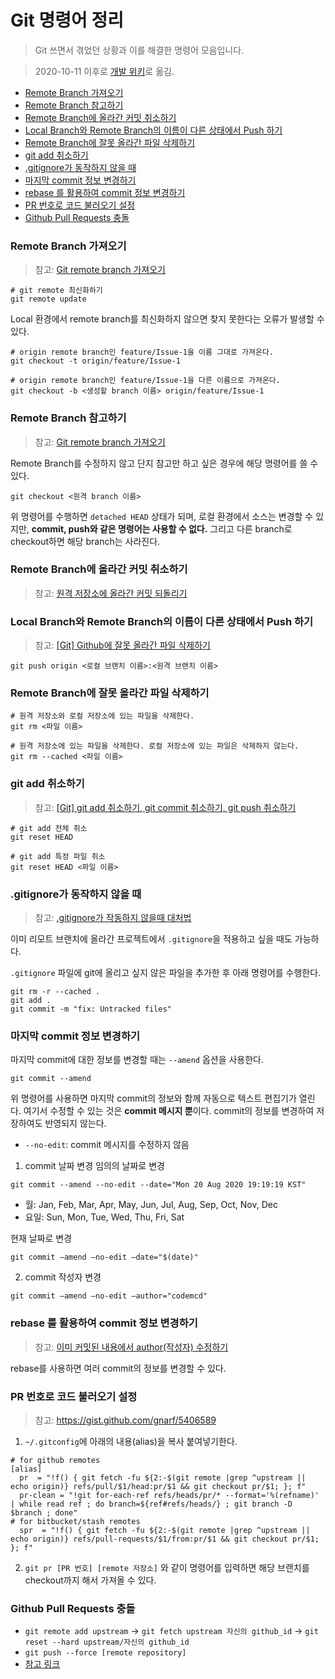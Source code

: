 # Git 명령어 정리
> Git 쓰면서 겪었던 상황과 이를 해결한 명령어 모음입니다.

> 2020-10-11 이후로 [개발 위키](https://www.notion.so/b049464f79644438901b071f8630efed)로 옮김.

- [Remote Branch 가져오기](#remote-branch-가져오기)
- [Remote Branch 참고하기](#remote-branch-참고하기)
- [Remote Branch에 올라간 커밋 취소하기](#remote-branch에-올라간-커밋-취소하기)
- [Local Branch와 Remote Branch의 이름이 다른 상태에서 Push 하기](#local-branch와-remote-branch의-이름이-다른-상태에서-push-하기)
- [Remote Branch에 잘못 올라간 파일 삭제하기](#remote-branch에-잘못-올라간-파일-삭제하기)
- [git add 취소하기](#git-add-취소하기)
- [.gitignore가 동작하지 않을 때](#gitignore가-동작하지-않을-때)
- [마지막 commit 정보 변경하기](#마지막-commit-정보-변경하기)
- [rebase 를 활용하여 commit 정보 변경하기](#rebase-를-활용하여-commit-정보-변경하기)
- [PR 번호로 코드 불러오기 설정](#pr-번호로-코드-불러오기-설정)
- [Github Pull Requests 충돌](#github-pull-requests-충돌)


### Remote Branch 가져오기
> 참고: [Git remote branch 가져오기](https://cjh5414.github.io/get-git-remote-branch/)

```
# git remote 최신화하기
git remote update
```

Local 환경에서 remote branch를 최신화하지 않으면 찾지 못한다는 오류가 발생할 수 있다.

```
# origin remote branch인 feature/Issue-1을 이름 그대로 가져온다.
git checkout -t origin/feature/Issue-1

# origin remote branch인 feature/Issue-1을 다른 이름으로 가져온다.
git checkout -b <생성할 branch 이름> origin/feature/Issue-1
```

### Remote Branch 참고하기
> 참고: [Git remote branch 가져오기](https://cjh5414.github.io/get-git-remote-branch/)

Remote Branch를 수정하지 않고 단지 참고만 하고 싶은 경우에 해당 명령어를 쓸 수 있다.

```
git checkout <원격 branch 이름>
```

위 명령어를 수행하면 `detached HEAD` 상태가 되며, 로컬 환경에서 소스는 변경할 수 있지만, **commit, push와 같은 명령어는 사용할 수 없다.** 그리고 다른 branch로 checkout하면 해당 branch는 사라진다.

### Remote Branch에 올라간 커밋 취소하기
> 참고: [원격 저장소에 올라간 커밋 되돌리기](https://jupiny.com/2019/03/19/revert-commits-in-remote-repository/)

### Local Branch와 Remote Branch의 이름이 다른 상태에서 Push 하기
> 참고: [[Git] Github에 잘못 올라간 파일 삭제하기](https://gmlwjd9405.github.io/2018/05/17/git-delete-incorrect-files.html)

```
git push origin <로컬 브랜치 이름>:<원격 브랜치 이름>
```

### Remote Branch에 잘못 올라간 파일 삭제하기

```
# 원격 저장소와 로컬 저장소에 있는 파일을 삭제한다.
git rm <파일 이름>

# 원격 저장소에 있는 파일을 삭제한다. 로컬 저장소에 있는 파일은 삭제하지 않는다.
git rm --cached <파일 이름>
```

### git add 취소하기
> 참고: [[Git] git add 취소하기, git commit 취소하기, git push 취소하기](https://gmlwjd9405.github.io/2018/05/25/git-add-cancle.html)

```
# git add 전체 취소
git reset HEAD

# git add 특정 파일 취소
git reset HEAD <파일 이름>
```

### .gitignore가 동작하지 않을 때
> 참고: [.gitignore가 작동하지 않을때 대처법](https://jojoldu.tistory.com/307)

이미 리모트 브랜치에 올라간 프로젝트에서 `.gitignore`을 적용하고 싶을 때도 가능하다.

`.gitignore` 파일에 git에 올리고 싶지 않은 파일을 추가한 후 아래 명령어를 수행한다.

```
git rm -r --cached .
git add .
git commit -m "fix: Untracked files"
```

### 마지막 commit 정보 변경하기
마지막 commit에 대한 정보를 변경할 때는 `--amend` 옵션을 사용한다.

```
git commit --amend
```

위 명령어를 사용하면 마지막 commit의 정보와 함께 자동으로 텍스트 편집기가 열린다. 여기서 수정할 수 있는 것은 **commit 메시지 뿐**이다. commit의 정보를 변경하여 저장하여도 반영되지 않는다.

- `--no-edit`: commit 메시지를 수정하지 않음

1. commit 날짜 변경
임의의 날짜로 변경

```
git commit --amend --no-edit --date="Mon 20 Aug 2020 19:19:19 KST"
```

- 월: Jan, Feb, Mar, Apr, May, Jun, Jul, Aug, Sep, Oct, Nov, Dec
- 요일: Sun, Mon, Tue, Wed, Thu, Fri, Sat

현재 날짜로 변경

```
git commit —amend —no-edit —date="$(date)"
```

2. commit 작성자 변경

```
git commit —amend —no-edit —author="codemcd"
```

### rebase 를 활용하여 commit 정보 변경하기
> 참고: [이미 커밋된 내용에서 author(작성자) 수정하기](https://jojoldu.tistory.com/120)

rebase를 사용하면 여러 commit의 정보를 변경할 수 있다.

### PR 번호로 코드 불러오기 설정
> 참고: <https://gist.github.com/gnarf/5406589>

1. `~/.gitconfig`에 아래의 내용(alias)을 복사 붙여넣기한다.

```
# for github remotes
[alias]
  pr  = "!f() { git fetch -fu ${2:-$(git remote |grep ^upstream || echo origin)} refs/pull/$1/head:pr/$1 && git checkout pr/$1; }; f"
  pr-clean = "!git for-each-ref refs/heads/pr/* --format='%(refname)' | while read ref ; do branch=${ref#refs/heads/} ; git branch -D $branch ; done"
# for bitbucket/stash remotes
  spr  = "!f() { git fetch -fu ${2:-$(git remote |grep ^upstream || echo origin)} refs/pull-requests/$1/from:pr/$1 && git checkout pr/$1; }; f"
```

2. `git pr [PR 번호] [remote 저장소]` 와 같이 명령어를 입력하면 해당 브랜치를 checkout까지 해서 가져올 수 있다.

### Github Pull Requests 충돌
- `git remote add upstream` -> `git fetch upstream 자신의 github_id` -> `git reset --hard upstream/자신의 github_id`
- `git push --force [remote repository]`
- [참고 링크](https://planbs.tistory.com/entry/Git-Pull-request%EC%97%90%EC%84%9C-%EB%B0%9C%EC%83%9D%ED%95%98%EB%8A%94-%EC%B6%A9%EB%8F%8C-%ED%95%B4%EA%B2%B0%ED%95%98%EA%B8%B0)